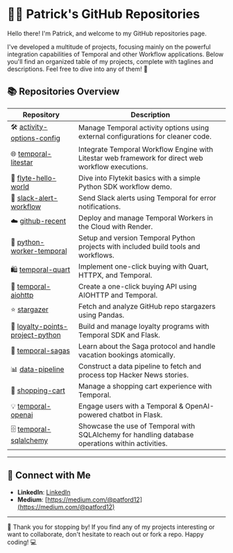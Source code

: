 # 👨‍💻 Patrick's GitHub Repositories

Hello there! I'm Patrick, and welcome to my GitHub repositories page. 

I've developed a multitude of projects, focusing mainly on the powerful integration capabilities of Temporal and other Workflow applications. 
Below you'll find an organized table of my projects, complete with taglines and descriptions. 
Feel free to dive into any of them! 🚀

## 📚 Repositories Overview

| Repository | Description |
|------------|-------------|
| 🛠 [activity-options-config](https://github.com/rachfop/activity-options-config) | Manage Temporal activity options using external configurations for cleaner code. |
| 🌐 [temporal-litestar](https://github.com/rachfop/temporal-litestar) | Integrate Temporal Workflow Engine with Litestar web framework for direct web workflow executions. |
| 🚀 [flyte-hello-world](https://github.com/rachfop/flyte-hello-world) | Dive into Flytekit basics with a simple Python SDK workflow demo. |
| 💬 [slack-alert-workflow](https://github.com/rachfop/slack-alert-workflow) | Send Slack alerts using Temporal for error notifications. |
| ☁️ [github-recent](https://github.com/rachfop/github-recent) | Deploy and manage Temporal Workers in the Cloud with Render. |
| 🐍 [python-worker-temporal](https://github.com/rachfop/python-worker-temporal) | Setup and version Temporal Python projects with included build tools and workflows. |
| 🛍️ [temporal-quart](https://github.com/rachfop/temporal-quart) | Implement one-click buying with Quart, HTTPX, and Temporal. |
| 🛒 [temporal-aiohttp](https://github.com/rachfop/temporal-aiohttp) | Create a one-click buying API using AIOHTTP and Temporal. |
| ⭐ [stargazer](https://github.com/rachfop/stargazer) | Fetch and analyze GitHub repo stargazers using Pandas. |
| 🎉 [loyalty-points-project-python](https://github.com/rachfop/loyalty-points-project-python) | Build and manage loyalty programs with Temporal SDK and Flask. |
| 📖 [temporal-sagas](https://github.com/rachfop/temporal-sagas) | Learn about the Saga protocol and handle vacation bookings atomically. |
| 📊 [data-pipeline](https://github.com/rachfop/data-pipeline) | Construct a data pipeline to fetch and process top Hacker News stories. |
| 🛒 [shopping-cart](https://github.com/rachfop/shopping-cart) | Manage a shopping cart experience with Temporal. |
| 💡 [temporal-openai](https://github.com/rachfop/temporal-openai) | Engage users with a Temporal & OpenAI-powered chatbot in Flask. |
| 🗄️ [temporal-sqlalchemy](https://github.com/rachfop/temporal-sqlalchemy) | Showcase the use of Temporal with SQLAlchemy for handling database operations within activities. |

---

## 🤝 Connect with Me
- **LinkedIn**: [LinkedIn](https://www.linkedin.com/in/patrick-rachford-07/)
- **Medium**: [https://medium.com/@patford12](https://medium.com/@patford12)

---

🙌 Thank you for stopping by! If you find any of my projects interesting or want to collaborate, don't hesitate to reach out or fork a repo. Happy coding! 💻
